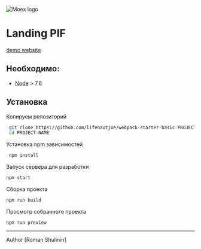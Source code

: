 ![Moex logo](https://www.stockmarketclock.com/img/exchanges/moex.png)

# Landing PIF

[demo website](http://run-brand-run.ru/html/pif/)

## Необходимо:

* [Node](https://nodejs.org) > 7.6

## Установка

Копируем репозиторий

```sh
 git clone https://github.com/lifenautjoe/webpack-starter-basic PROJECT-NAME
 cd PROJECT-NAME
```

Установка npm зависимостей

```sh
 npm install 
```

Запуск сервера для разработки

```sh
npm start
```

Сборка проекта

```sh
npm run build
```

Просмотр собранного проекта

```sh
npm run preview
```

___
Author [Roman Shulinin]

